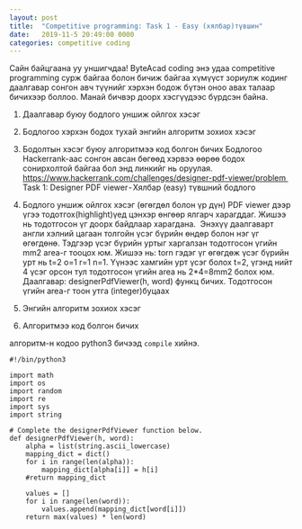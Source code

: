 ```yaml
---
layout: post
title:  "Competitive programming: Task 1 - Easy (хялбар)түвшин"
date:   2019-11-5 20:49:00 0000
categories: competitive coding 
---
```


Сайн байцгаана уу уншигчдаа! ByteAcad coding энэ удаа competitive programming сурж байгаа болон бичиж байгаа хүмүүст зориулж кодинг даалгавар сонгон авч түүнийг хэрхэн бодож бүтэн оноо авах талаар бичихээр боллоо.
Манай бичвэр доорх хэсгүүдээс бүрдсэн байна.
1. Даалгавар буюу бодлого уншиж ойлгох хэсэг
2. Бодлогоо хэрхэн бодох тухай энгийн алгоритм зохиох хэсэг
3. Бодолтын хэсэг буюу алгоритмээ код болгон бичих
Бодлогоо Hackerrank-аас сонгон авсан бөгөөд хэрвээ өөрөө бодох сонирхолтой байгаа бол энд линкийг нь оруулая. https://www.hackerrank.com/challenges/designer-pdf-viewer/problem 
Task 1: Designer PDF viewer - Хялбар (easy) түвшний бодлого

1. Бодлого уншиж ойлгох хэсэг (өгөгдөл болон үр дүн)
PDF viewer дээр үгээ тодотгох(highlight)үед цэнхэр өнгөөр ялгарч харагддаг. Жишээ нь тодотгосон үг доорх байдлаар харагдана. 
Энэхүү даалгаварт англи хэлний цагаан толгойн үсэг бүрийн өндөр болон нэг үг өгөгдөнө. Тэдгээр үсэг бүрийн уртыг харгалзан тодотгосон үгийн mm2 area-г тооцох юм.
Жишээ нь: torn гэдэг үг өгөгдөж үсэг бүрийн урт нь t=2 o=1 r=1 n=1. Үүнээс хамгийн урт үсэг болох t=2, үгэнд нийт 4 үсэг орсон тул тодотгосон үгийн area нь 2*4=8mm2 болох юм.
Даалгавар:  designerPdfViewer(h, word) функц бичих. Тодотгосон үгийн area-г тоон утга (integer)буцаах

2. Энгийн алгоритм зохиох хэсэг
3. Алгоритмээ код болгон бичих

алгоритм-н кодоо python3 бичээд ```compile``` хийнэ.
```
#!/bin/python3

import math
import os
import random
import re
import sys
import string

# Complete the designerPdfViewer function below.
def designerPdfViewer(h, word):
    alpha = list(string.ascii_lowercase)
    mapping_dict = dict()
    for i in range(len(alpha)):
        mapping_dict[alpha[i]] = h[i]
    #return mapping_dict

    values = []
    for i in range(len(word)):
        values.append(mapping_dict[word[i]])
    return max(values) * len(word)

```